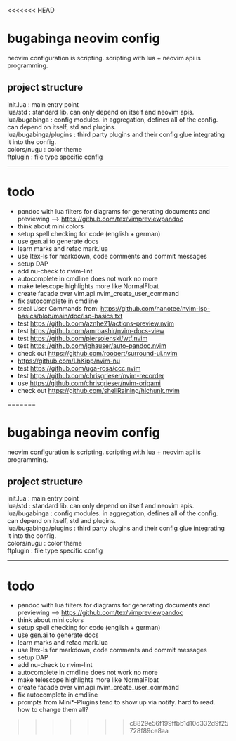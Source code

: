 <<<<<<< HEAD
# bugabinga neovim config

neovim configuration is scripting.
scripting with lua + neovim api is programming.

## project structure

init.lua
: main entry point
\
lua/std
: standard lib. can only depend on itself and neovim apis.
\
lua/bugabinga
: config modules. in aggregation, defines all of the config. can depend on itself, std and plugins.
\
lua/bugabinga/plugins
: third party plugins and their config glue integrating it into the config.
\
colors/nugu
: color theme
\
ftplugin
: file type specific config

----------

# todo

* pandoc with lua filters for diagrams for generating documents and previewing --> https://github.com/tex/vimpreviewpandoc
* think about mini.colors
* setup spell checking for code (english + german)
* use gen.ai to generate docs
* learn marks and refac mark.lua
* use ltex-ls for markdown, code comments and commit messages
* setup DAP
* add nu-check to nvim-lint
* autocomplete in cmdline does not work no more
* make telescope highlights more like NormalFloat
* create facade over vim.api.nvim_create_user_command
* fix autocomplete in cmdline
* steal User Commands from: https://github.com/nanotee/nvim-lsp-basics/blob/main/doc/lsp-basics.txt
* test https://github.com/aznhe21/actions-preview.nvim
* test https://github.com/amrbashir/nvim-docs-view
* test https://github.com/piersolenski/wtf.nvim
* test https://github.com/jghauser/auto-pandoc.nvim
* check out https://github.com/roobert/surround-ui.nvim
* https://github.com/LhKipp/nvim-nu
* test https://github.com/uga-rosa/ccc.nvim
* test https://github.com/chrisgrieser/nvim-recorder
* use https://github.com/chrisgrieser/nvim-origami
* check out https://github.com/shellRaining/hlchunk.nvim

=======
# bugabinga neovim config

neovim configuration is scripting.
scripting with lua + neovim api is programming.

## project structure

init.lua
: main entry point
\
lua/std
: standard lib. can only depend on itself and neovim apis.
\
lua/bugabinga
: config modules. in aggregation, defines all of the config. can depend on itself, std and plugins.
\
lua/bugabinga/plugins
: third party plugins and their config glue integrating it into the config.
\
colors/nugu
: color theme
\
ftplugin
: file type specific config

----------

# todo

* pandoc with lua filters for diagrams for generating documents and previewing --> https://github.com/tex/vimpreviewpandoc
* think about mini.colors
* setup spell checking for code (english + german)
* use gen.ai to generate docs
* learn marks and refac mark.lua
* use ltex-ls for markdown, code comments and commit messages
* setup DAP
* add nu-check to nvim-lint
* autocomplete in cmdline does not work no more
* make telescope highlights more like NormalFloat
* create facade over vim.api.nvim_create_user_command
* fix autocomplete in cmdline
* prompts from Mini*-Plugins tend to show up via notify. hard to read. how to change them all?
>>>>>>> c8829e56f199ffbb1d10d332d9f25728f89ce8aa
